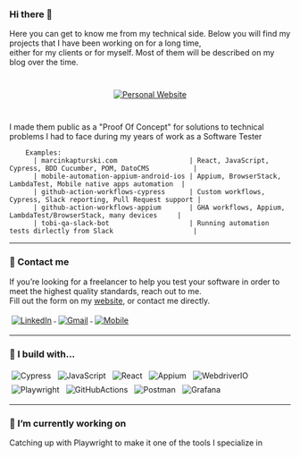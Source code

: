 ### Hi there 👋

Here you can get to know me from my technical side. Below you will find my projects that I have been working on for a long time, <br />
either for my clients or for myself. Most of them will be described on my blog over the time.
<br /><br />
<p align="center">
  <a target="_blank" href="https://marcinkapturski.com">
    <img src="https://img.shields.io/badge/Personal_Website-link_here-blue?style=for-the-badge&logo=React" alt="Personal Website" style="vertical-align:top; margin:10px">
  </a>  
</p>
<br />
I made them public as a "Proof Of Concept" for solutions to technical problems I had to face during my years of work as a Software Tester

```gherkin
    Examples:
      | marcinkapturski.com                  | React, JavaScript, Cypress, BDD Cucumber, POM, DatoCMS           | 
      | mobile-automation-appium-android-ios | Appium, BrowserStack, LambdaTest, Mobile native apps automation  |
      | github-action-workflows-cypress      | Custom workflows, Cypress, Slack reporting, Pull Request support |
      | github-action-workflows-appium       | GHA workflows, Appium, LambdaTest/BrowserStack, many devices     |
      | tobi-qa-slack-bot                    | Running automation tests dirlectly from Slack                    |
```

---

### 📢 Contact me

If you’re looking for a freelancer to help you test your software in order to meet the highest quality standards, reach out to me. <br />
Fill out the form on my <a target="_blank" href="https://marcinkapturski.com">website</a>, or contact me directly.

<p align="left">
  <a href="https://www.linkedin.com/in/marcin-kapturski/">
    <img src="https://img.shields.io/badge/LinkedIn-_-blue?logo=LinkedIn" alt="LinkedIn" style="vertical-align:top; margin:4px">
  </a>

  <a href="mailto:marcin.kapturski.m@gmail.com">
    <img src="https://img.shields.io/badge/Gmail-_-blue?logo=Gmail" alt="Gmail" style="vertical-align:top; margin:4px">
  </a>
  
  <a href="tel:48 531 230 588">
    <img src="https://img.shields.io/badge/Mobile +48 531 230 588-_-blue?logo=Mobile +48 531 230 588" alt="Mobile" style="vertical-align:top; margin:4px">
  </a>
</p>

---

### 🚧 I build with...

<p align="left">
    <img src="https://img.shields.io/badge/Cypress-_-blue?logo=Cypress" alt="Cypress" style="vertical-align:top; margin:4px">
    <img src="https://img.shields.io/badge/JavaScript-_-blue?logo=JavaScript" alt="JavaScript" style="vertical-align:top; margin:4px">
    <img src="https://img.shields.io/badge/React-_-blue?logo=React" alt="React" style="vertical-align:top; margin:4px">
    <img src="https://img.shields.io/badge/Appium-_-blue?logo=Appium" alt="Appium" style="vertical-align:top; margin:4px">
    <img src="https://img.shields.io/badge/WebdriverIO-_-blue?logo=WebdriverIO" alt="WebdriverIO" style="vertical-align:top; margin:4px">
    <img src="https://img.shields.io/badge/Playwright-_-blue?logo=Playwright" alt="Playwright" style="vertical-align:top; margin:4px">
    <img src="https://img.shields.io/badge/GitHubActions-_-blue?logo=GitHubActions" alt="GitHubActions" style="vertical-align:top; margin:4px">
    <img src="https://img.shields.io/badge/Postman-_-blue?logo=Postman" alt="Postman" style="vertical-align:top; margin:4px">
    <img src="https://img.shields.io/badge/Grafana-_-blue?logo=Grafana" alt="Grafana" style="vertical-align:top; margin:4px">
</p>

---

### 🌱 I’m currently working on
Catching up with Playwright to make it one of the tools I specialize in
</p>
